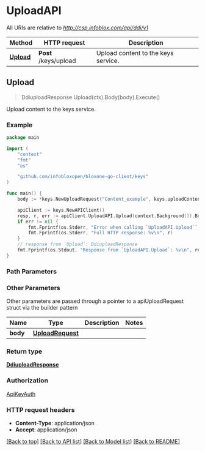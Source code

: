# UploadAPI

All URIs are relative to *http://csp.infoblox.com/api/ddi/v1*

Method | HTTP request | Description
------------- | ------------- | -------------
[**Upload**](UploadAPI.md#Upload) | **Post** /keys/upload | Upload content to the keys service.



## Upload

> DdiuploadResponse Upload(ctx).Body(body).Execute()

Upload content to the keys service.



### Example

```go
package main

import (
	"context"
	"fmt"
	"os"

	"github.com/infobloxopen/bloxone-go-client/keys"
)

func main() {
	body := *keys.NewUploadRequest("Content_example", keys.uploadContentType("UNKNOWN")) // UploadRequest | 

	apiClient := keys.NewAPIClient()
	resp, r, err := apiClient.UploadAPI.Upload(context.Background()).Body(body).Execute()
	if err != nil {
		fmt.Fprintf(os.Stderr, "Error when calling `UploadAPI.Upload``: %v\n", err)
		fmt.Fprintf(os.Stderr, "Full HTTP response: %v\n", r)
	}
	// response from `Upload`: DdiuploadResponse
	fmt.Fprintf(os.Stdout, "Response from `UploadAPI.Upload`: %v\n", resp)
}
```

### Path Parameters



### Other Parameters

Other parameters are passed through a pointer to a apiUploadRequest struct via the builder pattern


Name | Type | Description  | Notes
------------- | ------------- | ------------- | -------------
 **body** | [**UploadRequest**](UploadRequest.md) |  | 

### Return type

[**DdiuploadResponse**](DdiuploadResponse.md)

### Authorization

[ApiKeyAuth](../README.md#ApiKeyAuth)

### HTTP request headers

- **Content-Type**: application/json
- **Accept**: application/json

[[Back to top]](#) [[Back to API list]](../README.md#documentation-for-api-endpoints)
[[Back to Model list]](../README.md#documentation-for-models)
[[Back to README]](../README.md)

